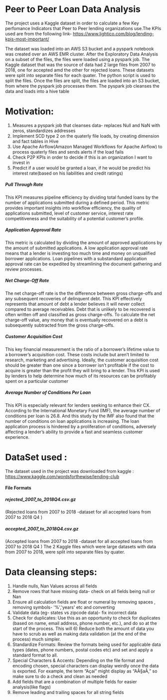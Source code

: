 # Peer to Peer Loan Data Analysis
The project uses a Kaggle dataset in order to calculate a few Key perfomance Indicators that Peer to Peer lending organizations use.The KPIs used are from the following link-
https://www.lightico.com/blog/lending-kpis-most-important/

The dataset was loaded into an AWS S3 bucket and a pyspark notebook was created over an AWS EMR cluster. After the Exploratory Data Analysis on a subset of the files, the files were loaded using a pyspark job.
The Kaggle dataset that was the source of data had 2 large files from 2007 to 2018, one for accepted amd the other for rejected loans. These datasets were split into separate files for each quater. The python script is used to split the files.
Once the files are split, the files are loaded into an S3 bucket, from where the pyspark job processes them. The pyspark job cleanses the data and loads into a hive table

# Motivation:
1) Measures a pyspark job that cleanses data- replaces Null and NaN with zeros, standardizes addresses
2) Implement SCD type 2 on the quaterly file loads, by creating dimension and fact tables in Hive
3) Use Apache Airflow(Amazon Managed Workflows for Apache Airflow) to process quaterly files and sends alerts if the load fails
4) Check P2P KPIs in order to decide if this is an organization I want to invest in
5) Predict if a user would be granted a loan, if he would be predict his interest rate(based on his liabilities and credit ratings)

##### Pull Through Rate
This KPI measures pipeline efficiency by dividing total funded loans by the number of applications submitted during a defined period. This metric provides important insights into workflow efficiency, the quality of applications submitted, level of customer service, interest rate competitiveness and the suitability of a potential customer’s profile.
##### Application Approval Rate
This metric is calculated by dividing the amount of approved applications by the amount of submitted applications.
A low application approval rate means that a lender is investing too much time and money on unqualified borrower applications. Loan pipelines with a substandard application approval rate can be expedited by streamlining the document gathering and review processes.
##### Net Charge-Off Rate
The net charge-off rate is the the difference between gross charge-offs and any subsequent recoveries of delinquent debt. This KPI effectively represents that amount of debt a lender believes it will never collect compared to average receivables. Debt that is unlikely to be recovered is often written off and classified as gross charge-offs. To calculate the net charge-off value, any money that is eventually recovered on a debt is subsequently subtracted from the gross charge-offs.
##### Customer Acquisition Cost
This key financial measurement is the ratio of a borrower’s lifetime value to a borrower’s acquisition cost. These costs include but aren’t limited to research, marketing and advertising. Ideally, the customer acquisition cost should be greater than one since a borrower isn’t profitable if the cost to acquire is greater than the profit they will bring to a lender. This KPI is used by lenders to help determine how much of its resources can be profitably spent on a particular customer
##### Average Number of Conditions Per Loan
This KPI is especially relevant for lenders seeking to enhance their CX. According to the International Monetary Fund (IMF), the average number of conditions per loan is 26.8. And this study by the IMF also found that the number of conditions on loan applications is increasing. The loan application process is hindered by a proliferation of conditions, adversely affecting a lender’s ability to provide a fast and seamless customer experience.


# DataSet used :
The dataset used in the project was downloaded from kaggle :
https://www.kaggle.com/wordsforthewise/lending-club
#### File Formats
##### rejected_2007_to_2018Q4.csv.gz
(Rejected loans from 2007 to 2018 -dataset for all accepted loans from 2007 to 2018 Q4 )
##### accepted_2007_to_2018Q4.csv.gz
(Accepted loans from 2007 to 2018 -dataset for all accepted loans from 2007 to 2018 Q4 )
The 2 Kaggle files which were large datasets with data from 2007 to 2018, were split into separate files by quater.

# Data cleansing steps: 
1) Handle nulls, Nan Values across all fields 
2) Remove rows that have missing data- check on all fields being null or Nan 
3) Ensure all calculation fields are float or numeral by removing spaces , removing symbols- '%','years' etc and converting
4) Validate data (eg- states vs zipcode data)- fix incorrect data
5) Check for duplicates: Use this as an opportunity to check for duplicates (based on name, email address, phone number, etc.), and do so at the start of the process. This will 6) Reduce both the amount of data you have to scrub as well as making data validation (at the end of the process) much simpler. 
7) Standardize Formats: Review the formats being used for applicable data types (dates, phone numbers, postal codes etc) and set and apply a standard format to all. 
8) Special Characters & Accents: Depending on the file format and encoding chosen, special characters can display weirdly once the data is exported. For example, the term “Açaí”    might display as “AÃ§aÃ,”­ so make sure to do a check and clean as needed
9) Add fields that are a combination of multiple fields for easier analysis(like flags)
10) Remove leading and trailing spaces for all string fields
